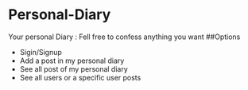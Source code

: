 # Personal-Diary
  Your personal Diary : Fell free to confess anything you want
##Options
  - Sigin/Signup 
  - Add a post in my personal diary
  - See all post of my personal diary
  - See all users or a specific user posts
